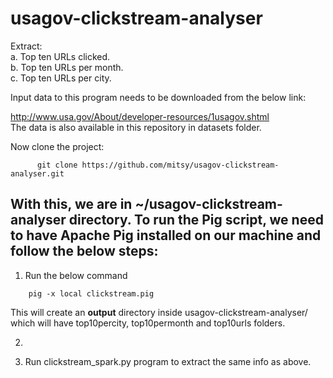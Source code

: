 # usagov-clickstream-analyser
Extract:  
a.	Top ten URLs clicked.  
b.	Top ten URLs per month.  
c.	Top ten URLs per city.  

Input data to this program needs to be downloaded from the below link:

  http://www.usa.gov/About/developer-resources/1usagov.shtml  
  The data is also available in this repository in datasets folder. 

Now clone the project:
```
      git clone https://github.com/mitsy/usagov-clickstream-analyser.git
```      
With this, we are in ~/usagov-clickstream-analyser directory.
To run the Pig script, we need to have Apache Pig installed on our machine and follow the below steps:
------
1. Run the below command 
```
    pig -x local clickstream.pig
```
This will create an **output** directory inside usagov-clickstream-analyser/ which will have top10percity, top10permonth and top10urls folders.

2. 


3. Run clickstream_spark.py program to extract the same info as above.
